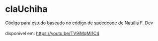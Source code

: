 # claUchiha
Código para estudo baseado no código de speedcode de Natália F. Dev
<br></br>
disponivel em: https://youtu.be/TV9iMqMi1C4
